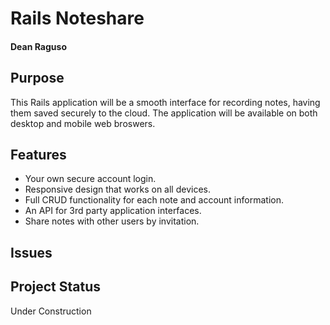 # Rails Noteshare 

#### Dean Raguso

## Purpose
This Rails application will be a smooth interface for recording notes, having them saved securely to the cloud. The application will be available on both desktop and mobile web broswers.

## Features
- Your own secure account login.
- Responsive design that works on all devices.
- Full CRUD functionality for each note and account information.
- An API for 3rd party application interfaces.
- Share notes with other users by invitation.


## Issues

## Project Status
Under Construction